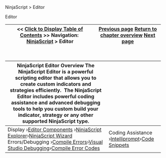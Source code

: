 ﻿


NinjaScript \> Editor






















Editor







| \<\< [Click to Display Table of Contents](editor.md) \>\> **Navigation:**     [NinjaScript](ninjascript-1.md) \> Editor | [Previous page](distribution_procedure-1.md) [Return to chapter overview](ninjascript-1.md) [Next page](compile_error_codes-1.md) |
| --- | --- |











 




| NinjaScript Editor Overview The NinjaScript Editor is a powerful scripting editor that allows you to create custom indicators and strategies efficiently.  The NinjaScript Editor includes powerful coding assistance and advanced debugging tools to help you custom build your indicator, strategy or any other supported NinjaScript type. | |
| --- | --- |
| Display ›[Editor Components](ns_editor_components-1.md) ›[NinjaScript Explorer](ns_explorer-1.md)›[NinjaScript Wizard](ns_wizard-1.md)    Errors/Debugging ›[Compile Errors](compile_errors-1.md)›[Visual Studio Debugging](visual_studio_debugging-1.md)›[Compile Error Codes](compile_error_codes-1.md) | Coding Assistance ›[Intelliprompt](intelliprompt-1.md)›[Code Snippets](code_snippets-1.md) |









